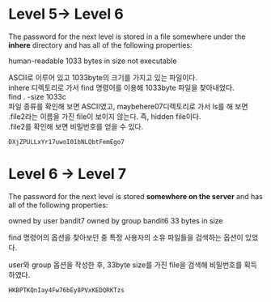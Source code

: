 # Level 5-> Level 6

The password for the next level is stored in a file somewhere under the **inhere** directory and has all of the following properties:

human-readable
1033 bytes in size
not executable

ASCII로 이루어 있고 1033byte의 크기를 가지고 있는 파일이다.   
inhere 디렉토리로 가서 find 명령어를 이용해 1033byte 파일을 찾아내었다.   
find . -size 1033c   
파일 종류를 확인해 보면 ASCII였고, maybehere07디렉토리로 가서 ls를 해 보면 .file2라는 이름을 가진 file이 보이지 않는다. 즉, hidden file이다.   
.file2를 확인해 보면 비밀번호를 얻을 수 있다.   
```
DXjZPULLxYr17uwoI01bNLQbtFemEgo7
```

# Level 6 -> Level 7
The password for the next level is stored **somewhere on the server** and has all of the following properties:

owned by user bandit7
owned by group bandit6
33 bytes in size

find 명령어의 옵션을 찾아보던 중 특정 사용자의 소유 파일들을 검색하는 옵션이 있었다.

user와 group 옵션을 작성한 후, 33byte size를 가진 file을 검색해 비밀번호를 획득하였다.
```
HKBPTKQnIay4Fw76bEy8PVxKEDQRKTzs
```
